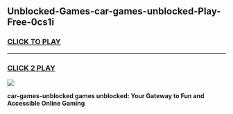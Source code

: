 
## Unblocked-Games-car-games-unblocked-Play-Free-0cs1i
<h3>
<a href="https://premium76.site?title=car-games-unblocked&ref=18A1">CLICK TO PLAY</a></h3>
<hr>

<h3>
<a href="https://premium76.site?title=car-games-unblocked&ref=18A1">CLICK 2 PLAY</a>
  
</h3>

<a href="https://premium76.site?title=car-games-unblocked&ref=18A1"><img src="https://clearcache.store/games.png"></a>


**car-games-unblocked games unblocked: Your Gateway to Fun and Accessible Online Gaming**
